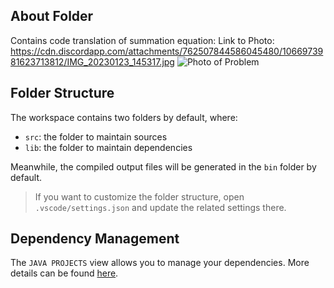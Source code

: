 ## About Folder

Contains code translation of summation equation:
Link to Photo: https://cdn.discordapp.com/attachments/762507844586045480/1066973981623713812/IMG_20230123_145317.jpg
![Photo of Problem](https://cdn.discordapp.com/attachments/762507844586045480/1066973981623713812/IMG_20230123_145317.jpg)

## Folder Structure

The workspace contains two folders by default, where:

- `src`: the folder to maintain sources
- `lib`: the folder to maintain dependencies

Meanwhile, the compiled output files will be generated in the `bin` folder by default.

> If you want to customize the folder structure, open `.vscode/settings.json` and update the related settings there.

## Dependency Management

The `JAVA PROJECTS` view allows you to manage your dependencies. More details can be found [here](https://github.com/microsoft/vscode-java-dependency#manage-dependencies).
